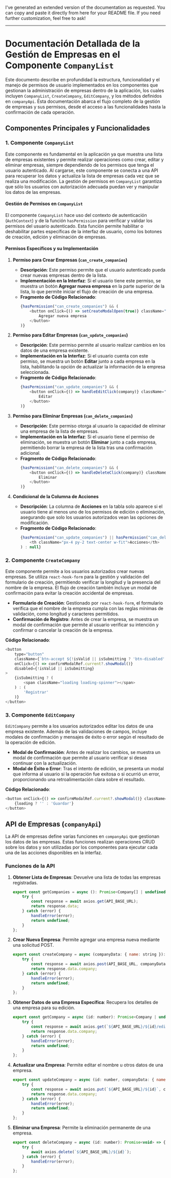 I've generated an extended version of the documentation as requested. You can copy and paste it directly from here for your README file. If you need further customization, feel free to ask!

---

# Documentación Detallada de la Gestión de Empresas en el Componente `CompanyList`

Este documento describe en profundidad la estructura, funcionalidad y el manejo de permisos de usuario implementados en los componentes que gestionan la administración de empresas dentro de la aplicación, los cuales incluyen `CompanyList`, `CreateCompany`, `EditCompany`, y los métodos definidos en `companyApi`. Esta documentación abarca el flujo completo de la gestión de empresas y sus permisos, desde el acceso a las funcionalidades hasta la confirmación de cada operación.

## Componentes Principales y Funcionalidades

### 1. Componente `CompanyList`

Este componente es fundamental en la aplicación ya que muestra una lista de empresas existentes y permite realizar operaciones como crear, editar y eliminar empresas, siempre dependiendo de los permisos que tenga el usuario autenticado. Al cargarse, este componente se conecta a una API para recuperar los datos y actualiza la lista de empresas cada vez que se realiza una modificación. La gestión de permisos en `CompanyList` garantiza que sólo los usuarios con autorización adecuada puedan ver y manipular los datos de las empresas.

#### Gestión de Permisos en `CompanyList`

El componente `CompanyList` hace uso del contexto de autenticación (`AuthContext`) y de la función `hasPermission` para verificar y validar los permisos del usuario autenticado. Esta función permite habilitar o deshabilitar partes específicas de la interfaz de usuario, como los botones de creación, edición y eliminación de empresas.

#### Permisos Específicos y su Implementación

1. **Permiso para Crear Empresas (`can_create_companies`)**
    - **Descripción**: Este permiso permite que el usuario autenticado pueda crear nuevas empresas dentro de la lista.
    - **Implementación en la Interfaz**: Si el usuario tiene este permiso, se muestra un botón **Agregar nueva empresa** en la parte superior de la lista, lo que permite iniciar el flujo de creación de una empresa.
    - **Fragmento de Código Relacionado**:
      ```javascript
      {hasPermission("can_create_companies") && (
          <button onClick={() => setCreateModalOpen(true)} className="btn btn-success">
              Agregar nueva empresa
          </button>
      )}
      ```

2. **Permiso para Editar Empresas (`can_update_companies`)**
    - **Descripción**: Este permiso permite al usuario realizar cambios en los datos de una empresa existente.
    - **Implementación en la Interfaz**: Si el usuario cuenta con este permiso, se muestra un botón **Editar** junto a cada empresa en la lista, habilitando la opción de actualizar la información de la empresa seleccionada.
    - **Fragmento de Código Relacionado**:
      ```javascript
      {hasPermission("can_update_companies") && (
          <button onClick={() => handleEditClick(company)} className="btn btn-primary btn-sm">
              Editar
          </button>
      )}
      ```

3. **Permiso para Eliminar Empresas (`can_delete_companies`)**
    - **Descripción**: Este permiso otorga al usuario la capacidad de eliminar una empresa de la lista de empresas.
    - **Implementación en la Interfaz**: Si el usuario tiene el permiso de eliminación, se muestra un botón **Eliminar** junto a cada empresa, permitiendo borrar la empresa de la lista tras una confirmación adicional.
    - **Fragmento de Código Relacionado**:
      ```javascript
      {hasPermission("can_delete_companies") && (
          <button onClick={() => handleDeleteClick(company)} className="btn btn-error btn-sm">
              Eliminar
          </button>
      )}
      ```

4. **Condicional de la Columna de Acciones**
    - **Descripción**: La columna de **Acciones** en la tabla solo aparece si el usuario tiene al menos uno de los permisos de edición o eliminación, asegurando que solo los usuarios autorizados vean las opciones de modificación.
    - **Fragmento de Código Relacionado**:
      ```javascript
      {hasPermission("can_update_companies") || hasPermission("can_delete_companies") ? (
          <th className="px-4 py-2 text-center w-fit">Acciones</th>
      ) : null}
      ```

### 2. Componente `CreateCompany`

Este componente permite a los usuarios autorizados crear nuevas empresas. Se utiliza `react-hook-form` para la gestión y validación del formulario de creación, permitiendo verificar la longitud y la presencia del nombre de la empresa. El flujo de creación también incluye un modal de confirmación para evitar la creación accidental de empresas.

- **Formulario de Creación**: Gestionado por `react-hook-form`, el formulario verifica que el nombre de la empresa cumpla con las reglas mínimas de validación, como longitud y caracteres permitidos.
- **Confirmación de Registro**: Antes de crear la empresa, se muestra un modal de confirmación que permite al usuario verificar su intención y confirmar o cancelar la creación de la empresa.

**Código Relacionado**:
```javascript
<button
    type="button"
    className={`btn-accept ${!isValid || isSubmitting ? 'btn-disabled' : ''}`}
    onClick={() => confirmModalRef.current?.showModal()}
    disabled={!isValid || isSubmitting}
>
    {isSubmitting ? (
        <span className="loading loading-spinner"></span>
    ) : (
        'Registrar'
    )}
</button>
```

### 3. Componente `EditCompany`

`EditCompany` permite a los usuarios autorizados editar los datos de una empresa existente. Además de las validaciones de campos, incluye modales de confirmación y mensajes de éxito o error según el resultado de la operación de edición.

- **Modal de Confirmación**: Antes de realizar los cambios, se muestra un modal de confirmación que permite al usuario verificar si desea continuar con la actualización.
- **Modal de Éxito o Error**: Tras el intento de edición, se presenta un modal que informa al usuario si la operación fue exitosa o si ocurrió un error, proporcionando una retroalimentación clara sobre el resultado.

**Código Relacionado**:
```javascript
<button onClick={() => confirmModalRef.current?.showModal()} className={`btn-accept ${loading ? 'loading' : ''}`} disabled={loading}>
    {loading ? '' : 'Guardar'}
</button>
```

## API de Empresas (`companyApi`)

La API de empresas define varias funciones en `companyApi` que gestionan los datos de las empresas. Estas funciones realizan operaciones CRUD sobre los datos y son utilizadas por los componentes para ejecutar cada una de las acciones disponibles en la interfaz.

### Funciones de la API

1. **Obtener Lista de Empresas**: Devuelve una lista de todas las empresas registradas.
   ```javascript
   export const getCompanies = async (): Promise<Company[] | undefined> => {
       try {
           const response = await axios.get(API_BASE_URL);
           return response.data;
       } catch (error) {
           handleError(error);
           return undefined;
       }
   };
   ```

2. **Crear Nueva Empresa**: Permite agregar una empresa nueva mediante una solicitud POST.
   ```javascript
   export const createCompany = async (companyData: { name: string }): Promise<Company | undefined> => {
       try {
           const response = await axios.post(API_BASE_URL, companyData);
           return response.data.company;
       } catch (error) {
           handleError(error);
           return undefined;
       }
   };
   ```

3. **Obtener Datos de una Empresa Específica**: Recupera los detalles de una empresa para su edición.
   ```javascript
   export const getCompany = async (id: number): Promise<Company | undefined> => {
       try {
           const response = await axios.get(`${API_BASE_URL}/${id}/edit`);
           return response.data.company;
       } catch (error) {
           handleError(error);
           return undefined;
       }
   };
   ```

4. **Actualizar una Empresa**: Permite editar el nombre u otros datos de una empresa.
   ```javascript
   export const updateCompany = async (id: number, companyData: { name: string }): Promise<Company | undefined> => {
       try {
           const response = await axios.put(`${API_BASE_URL}/${id}`, companyData);
           return response.data.company;
       } catch (error) {
           handleError(error);
           return undefined;
       }
   };
   ```

5. **Eliminar una Empresa**: Permite la eliminación permanente de una empresa.
   ```javascript
   export const deleteCompany = async (id: number): Promise<void> => {
       try {
           await axios.delete(`${API_BASE_URL}/${id}`);
       } catch (error) {
           handleError(error);
       }
   };
   ```
